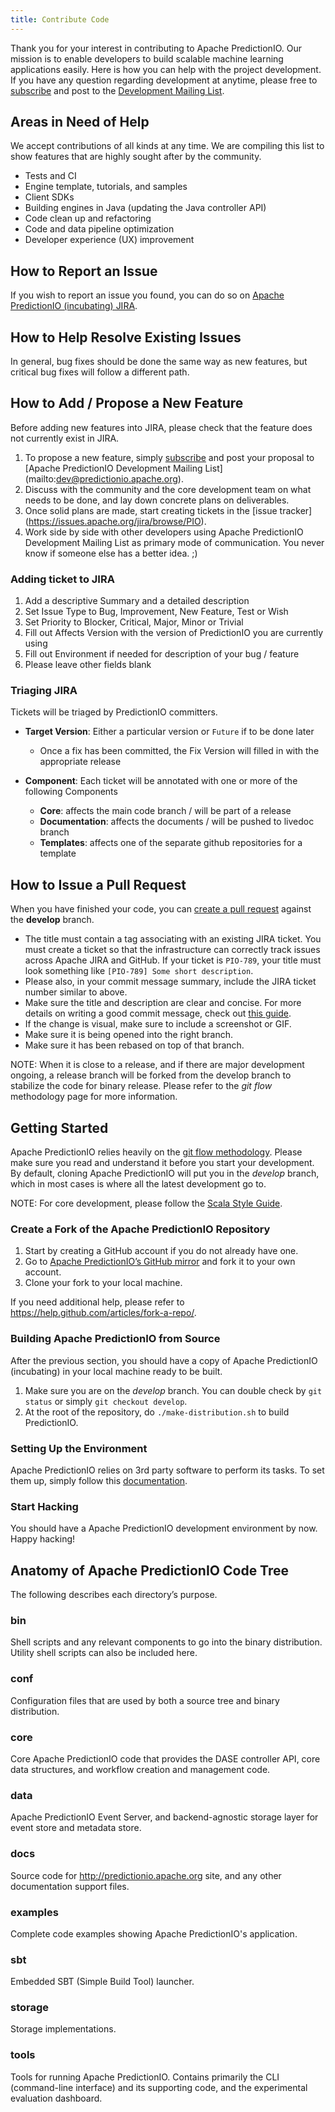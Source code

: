 ```yaml
---
title: Contribute Code
---
```


<!--
Licensed to the Apache Software Foundation (ASF) under one or more
contributor license agreements.  See the NOTICE file distributed with
this work for additional information regarding copyright ownership.
The ASF licenses this file to You under the Apache License, Version 2.0
(the "License"); you may not use this file except in compliance with
the License.  You may obtain a copy of the License at

    http://www.apache.org/licenses/LICENSE-2.0

Unless required by applicable law or agreed to in writing, software
distributed under the License is distributed on an "AS IS" BASIS,
WITHOUT WARRANTIES OR CONDITIONS OF ANY KIND, either express or implied.
See the License for the specific language governing permissions and
limitations under the License.
-->

Thank you for your interest in contributing to Apache PredictionIO.
Our mission is to enable developers to build scalable machine learning
applications easily. Here is how you can help with the project development. If
you have any question regarding development at anytime, please free to
[subscribe](mailto:dev-subscribe@predictionio.apache.org) and post to
the [Development Mailing
List](mailto:dev-subscribe@predictionio.apache.org).

## Areas in Need of Help

We accept contributions of all kinds at any time. We are compiling this list to
show features that are highly sought after by the community.

- Tests and CI
- Engine template, tutorials, and samples
- Client SDKs
- Building engines in Java (updating the Java controller API)
- Code clean up and refactoring
- Code and data pipeline optimization
- Developer experience (UX) improvement

## How to Report an Issue

If you wish to report an issue you found, you can do so on [Apache PredictionIO
(incubating) JIRA](https://issues.apache.org/jira/browse/PIO).

## How to Help Resolve Existing Issues

In general, bug fixes should be done the same way as new features, but critical
bug fixes will follow a different path.

## How to Add / Propose a New Feature

Before adding new features into JIRA, please check that the feature does not currently exist in JIRA.

1. To propose a new feature, simply
   [subscribe](mailto:dev-subscribe@predictionio.apache.org) and post
   your proposal to [Apache PredictionIO Development Mailing List]
   (mailto:dev@predictionio.apache.org).
2. Discuss with the community and the core development team on what needs to be
   done, and lay down concrete plans on deliverables.
3. Once solid plans are made, start creating tickets in the [issue tracker]
   (https://issues.apache.org/jira/browse/PIO).
4. Work side by side with other developers using Apache PredictionIO
   Development Mailing List as primary mode of communication. You
   never know if someone else has a better idea. ;)

### Adding ticket to JIRA

1. Add a descriptive Summary and a detailed description
2. Set Issue Type to Bug, Improvement, New Feature, Test or Wish
3. Set Priority to Blocker, Critical, Major, Minor or Trivial
4. Fill out Affects Version with the version of PredictionIO you are currently using
5. Fill out Environment if needed for description of your bug / feature
6. Please leave other fields blank

### Triaging JIRA

Tickets will be triaged by PredictionIO committers.

- **Target Version**: Either a particular version or `Future` if to be done later
    + Once a fix has been committed, the Fix Version will filled in with the appropriate release

- **Component**: Each ticket will be annotated with one or more of the following Components
    + **Core**: affects the main code branch / will be part of a release
    + **Documentation**: affects the documents / will be pushed to livedoc branch
    + **Templates**: affects one of the separate github repositories for a template

## How to Issue a Pull Request

When you have finished your code, you can [create a pull
request](https://help.github.com/articles/creating-a-pull-request/) against the
**develop** branch.

- The title must contain a tag associating with an existing JIRA ticket. You
  must create a ticket so that the infrastructure can correctly track issues
  across Apache JIRA and GitHub. If your ticket is `PIO-789`, your title must
  look something like `[PIO-789] Some short description`.
- Please also, in your commit message summary, include the JIRA ticket number
  similar to above.
- Make sure the title and description are clear and concise. For more details on
  writing a good commit message, check out [this
  guide](http://tbaggery.com/2008/04/19/a-note-about-git-commit-messages.html).
- If the change is visual, make sure to include a screenshot or GIF.
- Make sure it is being opened into the right branch.
- Make sure it has been rebased on top of that branch.

NOTE: When it is close to a release, and if there are major development ongoing,
a release branch will be forked from the develop branch to stabilize the code
for binary release. Please refer to the *git flow* methodology page for more
information.

## Getting Started

Apache PredictionIO relies heavily on the [git flow methodology](
http://nvie.com/posts/a-successful-git-branching-model/). Please make sure you
read and understand it before you start your development. By default, cloning
Apache PredictionIO will put you in the *develop* branch, which in
most cases is where all the latest development go to.

NOTE: For core development, please follow the [Scala Style Guide](http://docs.scala-lang.org/style/).

### Create a Fork of the Apache PredictionIO Repository

1. Start by creating a GitHub account if you do not already have one.
2. Go to [Apache PredictionIO’s GitHub
   mirror](https://github.com/PredictionIO/PredictionIO) and fork it to your own
   account.
3. Clone your fork to your local machine.

If you need additional help, please refer to
https://help.github.com/articles/fork-a-repo/.

### Building Apache PredictionIO from Source

After the previous section, you should have a copy of Apache PredictionIO
(incubating) in your local machine ready to be built.

1. Make sure you are on the *develop* branch. You can double check by `git
   status` or simply `git checkout develop`.
2. At the root of the repository, do `./make-distribution.sh` to build
   PredictionIO.

### Setting Up the Environment

Apache PredictionIO relies on 3rd party software to perform its
tasks. To set them up, simply follow this [documentation](
http://predictionio.apache.org/install/install-sourcecode/#installing-dependencies).

### Start Hacking

You should have a Apache PredictionIO development environment by
now. Happy hacking!

## Anatomy of Apache PredictionIO Code Tree

The following describes each directory’s purpose.

### bin

Shell scripts and any relevant components to go into the binary distribution.
Utility shell scripts can also be included here.

### conf

Configuration files that are used by both a source tree and binary distribution.

### core

Core Apache PredictionIO code that provides the DASE controller
API, core data structures, and workflow creation and management code.

### data

Apache PredictionIO Event Server, and backend-agnostic storage
layer for event store and metadata store.

### docs

Source code for http://predictionio.apache.org site, and any other
documentation support files.

### examples

Complete code examples showing Apache PredictionIO's application.

### sbt

Embedded SBT (Simple Build Tool) launcher.

### storage

Storage implementations.

### tools

Tools for running Apache PredictionIO. Contains primarily the CLI
(command-line interface) and its supporting code, and the experimental
evaluation dashboard.
